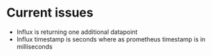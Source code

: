 # Current issues
* Influx is returning one additional datapoint
* Influx timestamp is seconds where as prometheus timestamp is in milliseconds